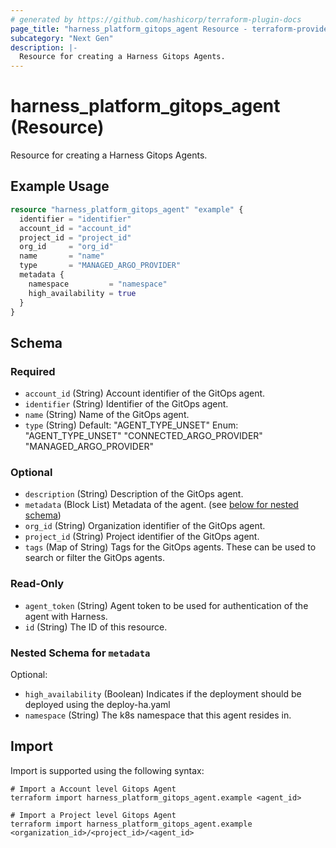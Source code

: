 ```yaml
---
# generated by https://github.com/hashicorp/terraform-plugin-docs
page_title: "harness_platform_gitops_agent Resource - terraform-provider-harness"
subcategory: "Next Gen"
description: |-
  Resource for creating a Harness Gitops Agents.
---
```


# harness_platform_gitops_agent (Resource)

Resource for creating a Harness Gitops Agents.

## Example Usage

```terraform
resource "harness_platform_gitops_agent" "example" {
  identifier = "identifier"
  account_id = "account_id"
  project_id = "project_id"
  org_id     = "org_id"
  name       = "name"
  type       = "MANAGED_ARGO_PROVIDER"
  metadata {
    namespace         = "namespace"
    high_availability = true
  }
}
```

<!-- schema generated by tfplugindocs -->
## Schema

### Required

- `account_id` (String) Account identifier of the GitOps agent.
- `identifier` (String) Identifier of the GitOps agent.
- `name` (String) Name of the GitOps agent.
- `type` (String) Default: "AGENT_TYPE_UNSET"
Enum: "AGENT_TYPE_UNSET" "CONNECTED_ARGO_PROVIDER" "MANAGED_ARGO_PROVIDER"

### Optional

- `description` (String) Description of the GitOps agent.
- `metadata` (Block List) Metadata of the agent. (see [below for nested schema](#nestedblock--metadata))
- `org_id` (String) Organization identifier of the GitOps agent.
- `project_id` (String) Project identifier of the GitOps agent.
- `tags` (Map of String) Tags for the GitOps agents. These can be used to search or filter the GitOps agents.

### Read-Only

- `agent_token` (String) Agent token to be used for authentication of the agent with Harness.
- `id` (String) The ID of this resource.

<a id="nestedblock--metadata"></a>
### Nested Schema for `metadata`

Optional:

- `high_availability` (Boolean) Indicates if the deployment should be deployed using the deploy-ha.yaml
- `namespace` (String) The k8s namespace that this agent resides in.

## Import

Import is supported using the following syntax:

```shell
# Import a Account level Gitops Agent
terraform import harness_platform_gitops_agent.example <agent_id>

# Import a Project level Gitops Agent
terraform import harness_platform_gitops_agent.example <organization_id>/<project_id>/<agent_id>
```
